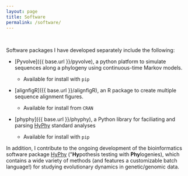 ```yaml
---
layout: page
title: Software
permalink: /software/
---
```


<br>

Software packages I have developed separately include the following:

+ [Pyvolve]({{ base.url }}/pyvolve), a python platform to simulate sequences along a phylogeny using continuous-time Markov models.
	+ Available for install with `pip`

+ [alignfigR]({{ base.url }}/alignfigR), an R package to create multiple sequence alignment figures.
	+ Available for install from `CRAN`

+ [phyphy]({{ base.url }}/phyphy), a Python library for faciliating and parsing [HyPhy](http://hyphy.org) standard analyses
	+ Available for install with `pip`


In addition, I contribute to the ongoing development of the bioinformatics software package [HyPhy](http://hyphy.org) ("**Hy**pothesis testing with **Phy**logenies), which contains a wide variety of methods (and features a customizable batch language!) for studying evolutionary dynamics in genetic/genomic data.
